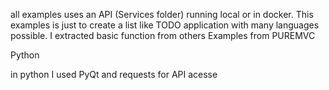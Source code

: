all examples uses an API (Services folder) running local or in docker.
This examples is just to create a list like TODO application with many languages possible.
I extracted basic function from others Examples from PUREMVC

Python

in python I used PyQt and requests for API acesse

